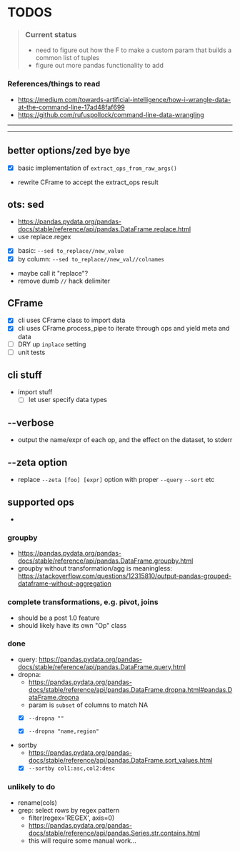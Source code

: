# TODOS

> ### Current status
>
> - need to figure out how the F to make a custom param that builds a common list of tuples
> - figure out more pandas functionality to add

### References/things to read
- https://medium.com/towards-artificial-intelligence/how-i-wrangle-data-at-the-command-line-17ad48faf699
- https://github.com/rufuspollock/command-line-data-wrangling

----------------------------------------------------------------------------------
----------------------------------------------------------------------------------
## better options/zed bye bye

- [x] basic implementation of `extract_ops_from_raw_args()`
- rewrite CFrame to accept the extract_ops result

## ots: sed
- https://pandas.pydata.org/pandas-docs/stable/reference/api/pandas.DataFrame.replace.html
- use replace.regex
- [x] basic: `--sed to_replace//new_value`
- [x] by column: `--sed to_replace//new_val//colnames`
- maybe call it "replace"?
- remove dumb `//` hack delimiter

## CFrame

- [x] cli uses CFrame class to import data
- [x] cli uses CFrame.process_pipe to iterate through ops and yield meta and data
- [ ] DRY up `inplace` setting
- [ ] unit tests

## cli stuff

- import stuff
    - [ ] let user specify data types

## --verbose

- output the name/expr of each op, and the effect on the dataset, to stderr


## --zeta option

- replace `--zeta [foo] [expr]` option with proper `--query` `--sort` etc


## supported ops

- 

### groupby
- https://pandas.pydata.org/pandas-docs/stable/reference/api/pandas.DataFrame.groupby.html
- groupby without transformation/agg is meaningless: https://stackoverflow.com/questions/12315810/output-pandas-grouped-dataframe-without-aggregation

### complete transformations, e.g. pivot, joins
- should be a post 1.0 feature
- should likely have its own "Op" class

### done

- query: https://pandas.pydata.org/pandas-docs/stable/reference/api/pandas.DataFrame.query.html
- dropna: 
    - https://pandas.pydata.org/pandas-docs/stable/reference/api/pandas.DataFrame.dropna.html#pandas.DataFrame.dropna
    - param is `subset` of columns to match NA
    - [x] `--dropna ""`
    - [x] `--dropna "name,region"`


- sortby
    - https://pandas.pydata.org/pandas-docs/stable/reference/api/pandas.DataFrame.sort_values.html
    - [x] `--sortby col1:asc,col2:desc`

### unlikely to do

- rename(cols)
- grep: select rows by regex pattern 
    - filter(regex='REGEX', axis=0) 
    - https://pandas.pydata.org/pandas-docs/stable/reference/api/pandas.Series.str.contains.html
    - this will require some manual work...




